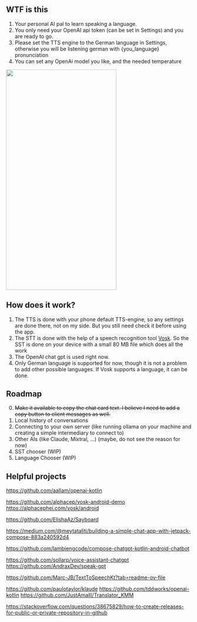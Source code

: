 ## WTF is this
1. Your personal AI pal to learn speaking a language.
2. You only need your OpenAI api token (can be set in Settings) and you are ready to go.
3. Please set the TTS engine to the German language in Settings, otherwise you will be listening german with {you_language} pronunciation
4. You can set any OpenAi model you like, and the needed temperature

<img src="https://github.com/Grigoriym/AiPal/assets/31949421/380503c1-c4cf-42f1-9d2d-88ef162bb90b"  width="300" height="600">


## How does it work?
1. The TTS is done with your phone default TTS-engine, so any settings are done there, not on my side. But you still need check it before using the app.
2. The STT is done with the help of a speech recognition tool [Vosk](https://alphacephei.com/vosk/). 
   So the SST is done on your device with a small 80 MB file which does all the work
3. The OpenAI chat gpt is used right now.
4. Only German language is supported for now, though it is not a problem to add other possible languages.
    If Vosk supports a language, it can be done.

## Roadmap
0. ~~Make it available to copy the chat card text. I believe I need to add a copy button to client messages as well.~~
1. Local history of conversations
2. Connecting to your own server (like running ollama on your machine and creating a simple intermediary to connect to)
3. Other AIs (like Claude, Mixtral, ...) (maybe, do not see the reason for now)
4. SST chooser (WIP)
5. Language Chooser (WIP)

## Helpful projects
https://github.com/aallam/openai-kotlin

https://github.com/alphacep/vosk-android-demo
https://alphacephei.com/vosk/android

https://github.com/ElishaAz/Sayboard

https://medium.com/@meytataliti/building-a-simple-chat-app-with-jetpack-compose-883a240592d4


https://github.com/lambiengcode/compose-chatgpt-kotlin-android-chatbot

https://github.com/sollarp/voice-assistant-chatgpt
https://github.com/AndraxDev/speak-gpt

https://github.com/Marc-JB/TextToSpeechKt?tab=readme-ov-file

https://github.com/paulotaylor/klaude
https://github.com/tddworks/openai-kotlin
https://github.com/JustAmalll/Translator_KMM

https://stackoverflow.com/questions/38675829/how-to-create-releases-for-public-or-private-repository-in-github

